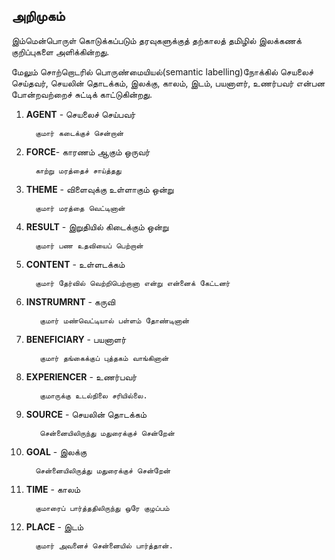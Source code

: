 ## **அறிமுகம்**

இம்மென்பொருள் கொடுக்கப்படும் தரவுகளுக்குத் தற்காலத் தமிழில் இலக்கணக் குறிப்புகளை அளிக்கின்றது.

மேலும்  சொற்றொடரில் பொருண்மையியல்(semantic labelling)நோக்கில் செயலைச் செய்தவர், செயலின் தொடக்கம், இலக்கு, காலம், இடம், பயனாளர், உணர்பவர் என்பன போன்றவற்றைச் சுட்டிக் காட்டுகின்றது.

   1. **AGENT** - செயலைச் செய்பவர்

            குமார் கடைக்குச் சென்றான்
          
   2. **FORCE**- காரணம் ஆகும் ஒருவர்

            காற்று மரத்தைச் சாய்த்தது
          
   3. **THEME** - விளைவுக்கு உள்ளாகும் ஒன்று

            குமார் மரத்தை வெட்டினான்
          
   4. **RESULT** - இறுதியில் கிடைக்கும் ஒன்று

            குமார் பண உதவியைப் பெற்றான்
          
   5. **CONTENT** - உள்ளடக்கம்

            குமார் தேர்வில் வெற்றிபெற்றானா என்று என்னைக் கேட்டனர்
          
   6. **INSTRUMRNT** - கருவி

             குமார் மண்வெட்டியால் பள்ளம் தோண்டினான்
          
   7. **BENEFICIARY** - பயனாளர்

             குமார் தங்கைக்குப் புத்தகம் வாங்கினான்
          
   8. **EXPERIENCER** - உணர்பவர்
    
             குமாருக்கு உடல்நிலை சரியில்லை.
          
   9. **SOURCE** - செயலின் தொடக்கம்

             சென்னையிலிருந்து மதுரைக்குச் சென்றேன்
          
   10. **GOAL** - இலக்கு

             சென்னையிலிருத்து மதுரைக்குச் சென்றேன்
          
   11. **TIME** - காலம்
     
             குமாரைப் பார்த்ததிலிருந்து ஒரே குழப்பம்
          
   12. **PLACE** - இடம்
     
             குமார் அவனைச் சென்னையில் பார்த்தான்.

